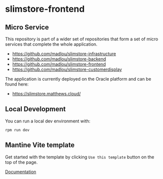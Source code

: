 # slimstore-frontend

## Micro Service

This repository is part of a wider set of repositories that form a set of micro services that complete the whole application.

 - https://github.com/madlou/slimstore-infrastructure
 - https://github.com/madlou/slimstore-backend
 - https://github.com/madlou/slimstore-frontend
 - https://github.com/madlou/slimstore-customerdisplay

The application is currently deployed on the Oracle platform and can be found here:

 - https://slimstore.matthews.cloud/ 
 
## Local Development

You can run a local dev environment with:

```rpm run dev```

## Mantine Vite template

Get started with the template by clicking `Use this template` button on the top of the page.

[Documentation](https://mantine.dev/guides/vite/)
